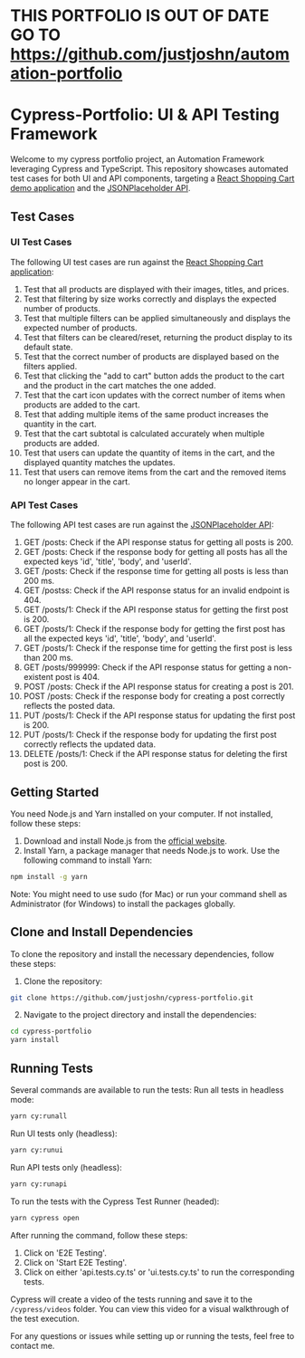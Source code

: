 # THIS PORTFOLIO IS OUT OF DATE GO TO https://github.com/justjoshn/automation-portfolio


# Cypress-Portfolio: UI & API Testing Framework

Welcome to my cypress portfolio project, an Automation Framework leveraging Cypress and TypeScript. This repository showcases automated test cases for both UI and API components, targeting a [React Shopping Cart demo application](https://react-shopping-cart-67954.firebaseapp.com/) and the [JSONPlaceholder API](https://jsonplaceholder.typicode.com).

## Test Cases

### UI Test Cases

The following UI test cases are run against the [React Shopping Cart application](https://react-shopping-cart-67954.firebaseapp.com/):

1. Test that all products are displayed with their images, titles, and prices.
2. Test that filtering by size works correctly and displays the expected number of products.
3. Test that multiple filters can be applied simultaneously and displays the expected number of products.
4. Test that filters can be cleared/reset, returning the product display to its default state.
5. Test that the correct number of products are displayed based on the filters applied.
6. Test that clicking the "add to cart" button adds the product to the cart and the product in the cart matches the one added.
7. Test that the cart icon updates with the correct number of items when products are added to the cart.
8. Test that adding multiple items of the same product increases the quantity in the cart.
9. Test that the cart subtotal is calculated accurately when multiple products are added.
10. Test that users can update the quantity of items in the cart, and the displayed quantity matches the updates.
11. Test that users can remove items from the cart and the removed items no longer appear in the cart.

### API Test Cases

The following API test cases are run against the [JSONPlaceholder API](https://jsonplaceholder.typicode.com):

1. GET /posts: Check if the API response status for getting all posts is 200.
2. GET /posts: Check if the response body for getting all posts has all the expected keys 'id', 'title', 'body', and 'userId'.
3. GET /posts: Check if the response time for getting all posts is less than 200 ms.
4. GET /postss: Check if the API response status for an invalid endpoint is 404.
5. GET /posts/1: Check if the API response status for getting the first post is 200.
6. GET /posts/1: Check if the response body for getting the first post has all the expected keys 'id', 'title', 'body', and 'userId'.
7. GET /posts/1: Check if the response time for getting the first post is less than 200 ms.
8. GET /posts/999999: Check if the API response status for getting a non-existent post is 404.
9. POST /posts: Check if the API response status for creating a post is 201.
10. POST /posts: Check if the response body for creating a post correctly reflects the posted data.
11. PUT /posts/1: Check if the API response status for updating the first post is 200.
12. PUT /posts/1: Check if the response body for updating the first post correctly reflects the updated data.
13. DELETE /posts/1: Check if the API response status for deleting the first post is 200.

## Getting Started

You need Node.js and Yarn installed on your computer. If not installed, follow these steps:

1. Download and install Node.js from the [official website](https://nodejs.org/en/download/).
2. Install Yarn, a package manager that needs Node.js to work. Use the following command to install Yarn:

```bash
npm install -g yarn
```

Note: You might need to use sudo (for Mac) or run your command shell as Administrator (for Windows) to install the packages globally.

## Clone and Install Dependencies

To clone the repository and install the necessary dependencies, follow these steps:

1. Clone the repository:

```bash
git clone https://github.com/justjoshn/cypress-portfolio.git
```

2. Navigate to the project directory and install the dependencies:

```bash
cd cypress-portfolio
yarn install
```

## Running Tests

Several commands are available to run the tests:
Run all tests in headless mode:

```bash
yarn cy:runall
```

Run UI tests only (headless):

```bash
yarn cy:runui
```

Run API tests only (headless):

```bash
yarn cy:runapi
```

To run the tests with the Cypress Test Runner (headed):

```bash
yarn cypress open
```

After running the command, follow these steps:

1. Click on 'E2E Testing'.
2. Click on 'Start E2E Testing'.
3. Click on either 'api.tests.cy.ts' or 'ui.tests.cy.ts' to run the corresponding tests.

Cypress will create a video of the tests running and save it to the `/cypress/videos` folder. You can view this video for a visual walkthrough of the test execution.

For any questions or issues while setting up or running the tests, feel free to contact me.
